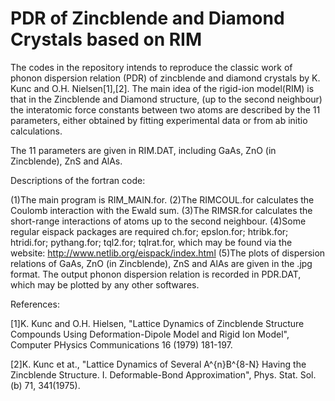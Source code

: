 # PDR of Zincblende and Diamond Crystals based on RIM
The codes in the repository intends to reproduce the classic work of phonon dispersion relation (PDR) of zincblende and diamond crystals by K. Kunc and O.H. Nielsen[1],[2].
The main idea of the rigid-ion model(RIM) is that in the Zincblende and Diamond structure, (up to the second neighbour) the interatomic force constants between two atoms are described by the 11 parameters, either obtained by fitting experimental data or from ab initio calculations.

The 11 parameters are given in RIM.DAT, including GaAs, ZnO (in Zincblende), ZnS and AlAs.

Descriptions of the fortran code:

(1)The main program is RIM_MAIN.for.
(2)The RIMCOUL.for calculates the Coulomb interaction with the Ewald sum.
(3)The RIMSR.for calculates the short-range interactions of atoms up to the second neighbour. 
(4)Some regular eispack packages are required
	ch.for; 
	epslon.for; 
	htribk.for; 
	htridi.for; 
	pythang.for; 
	tql2.for; 
	tqlrat.for, which may be found via the website: http://www.netlib.org/eispack/index.html
(5)The plots of dispersion relations of GaAs, ZnO (in Zincblende), ZnS and AlAs are given in the .jpg format.
The output phonon dispersion relation is recorded in PDR.DAT, which may be plotted by any other softwares.

References:

[1]K. Kunc and O.H. Hielsen, "Lattice Dynamics of Zincblende Structure Compounds Using Deformation-Dipole Model and Rigid Ion Model", Computer PHysics Communications 16 (1979) 181-197.

[2]K. Kunc et at., "Lattice Dynamics of Several A^{n}B^{8-N} Having the Zincblende Structure. I. Deformable-Bond Approximation", Phys. Stat. Sol. (b) 71, 341(1975).